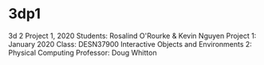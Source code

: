 # 3dp1
3d 2 Project 1, 2020
Students: Rosalind O'Rourke & Kevin Nguyen
Project 1: January 2020
Class: DESN37900 Interactive Objects and Environments 2: Physical Computing
Professor: Doug Whitton
 
